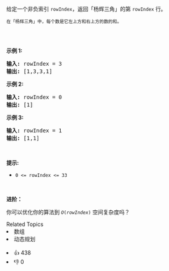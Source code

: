 <p>给定一个非负索引 <code>rowIndex</code>，返回「杨辉三角」的第 <code>rowIndex</code><em>&nbsp;</em>行。</p>

<p><small>在「杨辉三角」中，每个数是它左上方和右上方的数的和。</small></p>

<p><img alt="" src="https://pic.leetcode-cn.com/1626927345-DZmfxB-PascalTriangleAnimated2.gif" /></p>

<p>&nbsp;</p>

<p><strong>示例 1:</strong></p>

<pre>
<strong>输入:</strong> rowIndex = 3
<strong>输出:</strong> [1,3,3,1]
</pre>

<p><strong>示例 2:</strong></p>

<pre>
<strong>输入:</strong> rowIndex = 0
<strong>输出:</strong> [1]
</pre>

<p><strong>示例 3:</strong></p>

<pre>
<strong>输入:</strong> rowIndex = 1
<strong>输出:</strong> [1,1]
</pre>

<p>&nbsp;</p>

<p><strong>提示:</strong></p>

<ul> 
 <li><code>0 &lt;= rowIndex &lt;= 33</code></li> 
</ul>

<p>&nbsp;</p>

<p><strong>进阶：</strong></p>

<p>你可以优化你的算法到 <code><em>O</em>(<i>rowIndex</i>)</code> 空间复杂度吗？</p>

<div><div>Related Topics</div><div><li>数组</li><li>动态规划</li></div></div><br><div><li>👍 438</li><li>👎 0</li></div>